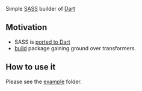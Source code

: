 Simple [SASS](http://sass-lang.com/) builder of [Dart](https://dartlang.org)

## Motivation

* SASS is [ported to Dart](http://blog.sass-lang.com/posts/1022316-announcing-dart-sass) 
* [build](https://github.com/dart-lang/build) package gaining ground over transformers.
  
## How to use it
 
Please see the [example](https://github.com/daniel-v/dart_sass_builder/example) folder.
